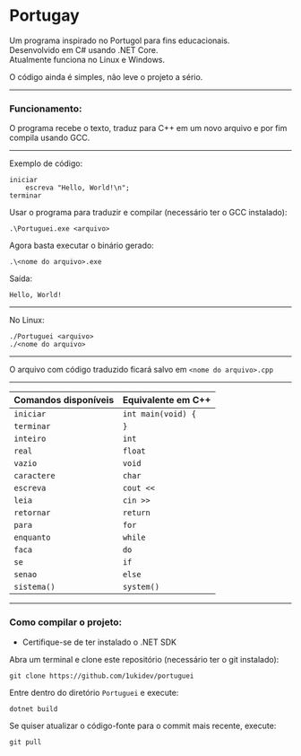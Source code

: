 # Portugay
Um programa inspirado no Portugol para fins educacionais.<br>
Desenvolvido em C# usando .NET Core.<br>
Atualmente funciona no Linux e Windows.

O código ainda é simples, não leve o projeto a sério.

---

### Funcionamento:
O programa recebe o texto, traduz para C++ em um novo arquivo e por fim compila usando GCC.

---

Exemplo de código:
```
iniciar
    escreva "Hello, World!\n";
terminar
```

Usar o programa para traduzir e compilar (necessário ter o GCC instalado):
```
.\Portuguei.exe <arquivo>
```

Agora basta executar o binário gerado:
```
.\<nome do arquivo>.exe
```

Saída:
```
Hello, World!
```

---

No Linux:
```
./Portuguei <arquivo>
./<nome do arquivo>
```

---

O arquivo com código traduzido ficará salvo em ``<nome do arquivo>.cpp``

---

| Comandos disponíveis | Equivalente em C++            |
| -------------------  | ----------------------------- |
| ``iniciar``          | ``int main(void) {``          |
| ``terminar``         | ``}``                         |
| ``inteiro``          | ``int``                       |
| ``real``             | ``float``                     |
| ``vazio``            | ``void``                      |
| ``caractere``        | ``char``                      |
| ``escreva``          | ``cout <<``                   |
| ``leia``             | ``cin >>``                    |
| ``retornar``         | ``return``                    |
| ``para``             | ``for``                       |
| ``enquanto``         | ``while``                     |
| ``faca``             | ``do``                        |
| ``se``               | ``if``                        |
| ``senao``            | ``else``                      |
| ``sistema()``        | ``system()``                  |
 
---

### Como compilar o projeto:
- Certifique-se de ter instalado o .NET SDK

Abra um terminal e clone este repositório (necessário ter o git instalado):
```
git clone https://github.com/1ukidev/portuguei
```

Entre dentro do diretório ``Portuguei`` e execute:
```
dotnet build
```

Se quiser atualizar o código-fonte para o commit mais recente, execute:
```
git pull
```

